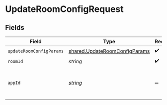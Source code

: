 # UpdateRoomConfigRequest


## Fields

| Field                                                                                 | Type                                                                                  | Required                                                                              | Description                                                                           | Example                                                                               |
| ------------------------------------------------------------------------------------- | ------------------------------------------------------------------------------------- | ------------------------------------------------------------------------------------- | ------------------------------------------------------------------------------------- | ------------------------------------------------------------------------------------- |
| `updateRoomConfigParams`                                                              | [shared.UpdateRoomConfigParams](../../../sdk/models/shared/updateroomconfigparams.md) | :heavy_check_mark:                                                                    | N/A                                                                                   |                                                                                       |
| `roomId`                                                                              | *string*                                                                              | :heavy_check_mark:                                                                    | N/A                                                                                   | 2swovpy1fnunu                                                                         |
| `appId`                                                                               | *string*                                                                              | :heavy_minus_sign:                                                                    | N/A                                                                                   | app-af469a92-5b45-4565-b3c4-b79878de67d2                                              |
